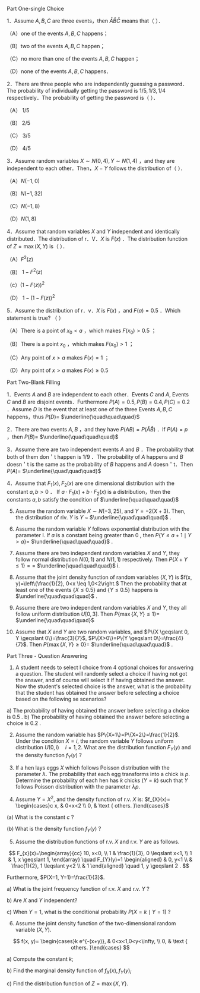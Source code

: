 Part One-single Choice

1．Assume $A, B, C$ are three events，then $\bar{A} \bar{B} \bar{C}$ means that（ ）．

（A）one of the events $A, B, C$ happens；

（B）two of the events $A, B, C$ happen；

（C）no more than one of the events $A, B, C$ happen；

（D）none of the events $A, B, C$ happens．

2．There are three people who are independently guessing a password．The probability of individually getting the password is $1 / 5,1 / 3,1 / 4$ respectively．The probability of getting the password is（ ）．

（A） $1 / 5$

（B） $2 / 5$

（C） $3 / 5$

（D） $4 / 5$

3．Assume random variables $X \sim N(0,4), Y \sim N(1,4)$ ，and they are independent to each other．Then，$X-Y$ follows the distribution of（ ）．

（A）$N(-1,0)$

（B）$N(-1,32)$

（C）$N(-1,8)$

（D）$N(1,8)$

4．Assume that random variables $X$ and $Y$ independent and identically distributed．The distribution of r．V．$X$ is $F(x)$ ．The distribution function of $Z=\max (X, Y)$ is（ ）．

（A）$F^{2}(z)$

（B） $1-F^{2}(z)$

（c）$(1-F(z))^{2}$

（D） $1-(1-F(z))^{2}$

5．Assume the distribution of r．v．$X$ is $F(x)$ ，and $F(a)=0.5$ ．Which statement is true? （ ）

（A）There is a point of $x_{0}<a$ ，which makes $F\left(x_{0}\right)>0.5$ ；

（B）There is a point $x_{0}$ ，which makes $F\left(x_{0}\right)>1$ ；

（C）Any point of $x>a$ makes $F(x)=1$ ；

（D）Any point of $x>a$ makes $F(x) \geq 0.5$

Part Two-Blank Filling

1．Events $A$ and $B$ are independent to each other．Events $C$ and $A$, Events $C$ and $B$ are disjoint events．Furthermore $P(A)=0.5, P(B)=0.4, P(C)=0.2$ ．Assume $D$ is the event that at least one of the three Events $A, B, C$ happens，thus $P(D)=$ $\underline{\quad\quad\quad}$

2．There are two events $A, B$ ，and they have $P(A B)=P(\bar{A} \bar{B})$ ．If $P(A)=p$ ，then $P(B)=$ $\underline{\quad\quad\quad}$

3．Assume there are two independent events $A$ and $B$ ．The probability that both of them don＇t happen is $1 / 9$ ．The probability of $A$ happens and $B$ doesn＇t is the same as the probability of $B$ happens and $A$ doesn＇t．Then $P(A)=$ $\underline{\quad\quad\quad}$

4．Assume that $F_{1}(x), F_{2}(x)$ are one dimensional distribution with the constant $a, b>0$ ． If $a \cdot F_{1}(x)+b \cdot F_{2}(x)$ is a distribution，then the constants $a, b$ satisfy the condition of $\underline{\quad\quad\quad}$

5. Assume the random variable $X \sim N(-3,25)$, and $Y=-2(X+3)$. Then, the distribution of riv. $Y$ is $Y$ ~ $\underline{\quad\quad\quad}$ .

6. Assume the random variable $Y$ follows exponential distribution with the parameter I. If $a$ is a constant being greater than 0 , then $P\{Y \leqslant a+1 \mid Y>a\}=$ $\underline{\quad\quad\quad}$ .

7. Assume there are two independent random variables $X$ and $Y$, they follow normal distribution $N(0,1)$ and $N(1,1)$ respectively. Then $P\{X+Y \leqslant 1\}==$ $\underline{\quad\quad\quad}$ i.

8. Assume that the joint density function of random variables $(X, Y)$ is $f(x, y)=\left\{\frac{1}{2}, 0<x \leq 1,0<2\right.$ Then the probability that at least one of the events $\{X \leq 0.5\}$ and $\{Y \leq 0.5\}$ happens is $\underline{\quad\quad\quad}$ .

9. Assume there are two independent random variables $X$ and $Y$, they all follow uniform distribution $U[0,3]$. Then $P\{\max \{X, Y\} \leq 1\}=$ $\underline{\quad\quad\quad}$

10. Assume that $X$ and $Y$ are two random variables, and $P\{X \geqslant 0, Y \geqslant 0\}=\frac{3}{7}$, $P\{X>0\}=P\{Y \geqslant 0\}=\frac{4}{7}$. Then $P\{\max \{X, Y\} \geqslant 0\}=$ $\underline{\quad\quad\quad}$ .

Part Three - Question Answering

1. A student needs to select I choice from 4 optional choices for answering a question. The student will randomly select a choice if having not got the answer, and of course will select it if having obtained the answer. Now the student's selected choice is the answer, what is the probability that the student has obtained the answer before selecting a choice based on the following se scenarios?

a) The probability of having obtained the answer before selecting a choice is 0.5 . b) The probability of having obtained the answer before selecting a choice is 0.2 .

2. Assume the random variable has $P\{X=1\}=P\{X=2\}=\frac{1}{2}$. Under the condition $X=i$, the random variable $Y$ follows uniform distribution $U(0, i) \quad i=1,2$. What are the distribution function $F_{Y}(y)$ and the density function $f_{Y}(y)$ ?

3. If a hen lays eggs $X$ which follows Poisson distribution with the parameter $\lambda$. The probability that each egg transforms into a chick is $p$. Determine the probability of each hen has $k$ chicks $(Y=k)$ such that $Y$ follows Poisson distribution with the parameter $\lambda p$.

4. Assume $Y=X^{2}$, and the density function of r.v. $X$ is: $f_{X}(x)= \begin{cases}c x, & 0<x<2 \\ 0, & \text { others. }\end{cases}$

(a) What is the constant $c$ ?

(b) What is the density function $f_{Y}(y)$ ?

5. Assume the distribution functions of r.v. $X$ and r.v. $Y$ are as follows.

$$
F_{x}(x)=\begin{array}{cc}
10, x<0, \\
1 & \frac{1}{3}, 0 \leqslant x<1, \\
1 & 1, x \geqslant 1,
\end{array} \quad F_{Y}(y)=1 \begin{aligned}
& 0, y<1 \\
& \frac{1}{2}, 1 \leqslant y<2 \\
& 1
\end{aligned} \quad 1, y \geqslant 2 .
$$

Furthermore, $P(X=1, Y=1)=\frac{1}{3}$.

a) What is the joint frequency function of r.v. $X$ and r.v. $Y$ ?

b) Are $X$ and $Y$ independent?

c) When $Y=1$, what is the conditional probability $P(X=k \mid Y=1)$ ?

6. Assume the joint density function of the two-dimensional random variable $(X, Y)$.

$$
f(x, y)= \begin{cases}k e^{-(x+y)}, & 0<x<1,0<y<\infty, \\ 0, & \text { others. }\end{cases}
$$

a) Compute the constant $k$;

b) Find the marginal density function of $f_{X}(x), f_{Y}(y)_{i}$

c) Find the distribution function of $Z=\max \{X, Y\}$.


